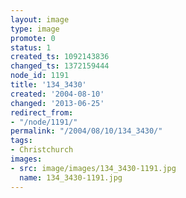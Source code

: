 ```yaml
---
layout: image
type: image
promote: 0
status: 1
created_ts: 1092143836
changed_ts: 1372159444
node_id: 1191
title: '134_3430'
created: '2004-08-10'
changed: '2013-06-25'
redirect_from:
- "/node/1191/"
permalink: "/2004/08/10/134_3430/"
tags:
- Christchurch
images:
- src: image/images/134_3430-1191.jpg
  name: 134_3430-1191.jpg
---
```


